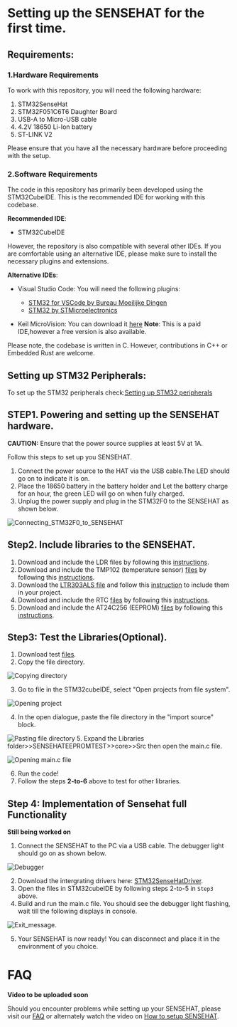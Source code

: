 # Setting up the SENSEHAT for the first time.
## Requirements:
### 1.Hardware Requirements
To work with this repository, you will need the following hardware:

1. STM32SenseHat
2. STM32F051C6T6 Daughter Board
3. USB-A to Micro-USB cable
4. 4.2V 18650 Li-Ion battery
5. ST-LINK V2

Please ensure that you have all the necessary hardware before proceeding with the setup.


### 2.Software Requirements
The code in this repository has primarily been developed using the STM32CubeIDE. This is the recommended IDE for working with this codebase.

**Recommended IDE**: 

- STM32CubeIDE

However, the repository is also compatible with several other IDEs. If you are comfortable using an alternative IDE, please make sure to install the necessary plugins and extensions.

**Alternative IDEs**:

- Visual Studio Code: 
  You will need the following plugins:
    - [STM32 for VSCode by Bureau Moeilijke Dingen](https://marketplace.visualstudio.com/items?itemName=bmd.stm32-for-vscode)
    - [STM32 by STMicroelectronics](https://marketplace.visualstudio.com/items?itemName=stmicroelectronics.stm32-vscode-extension)
    
- Keil MicroVision: 
  You can download it [here](https://www.keil.com/)
  **Note**: This is a paid IDE,however a free version is also available.

Please note, the codebase is written in C. However, contributions in C++ or Embedded Rust are welcome.


## Setting up STM32 Peripherals:
To set up the STM32 peripherals check:[Setting up STM32 peripherals](https://github.com/Travimadox/STM32SESNSEHAT/blob/main/Firmware/STM32SETUP.md)


## STEP1. Powering and setting up the SENSEHAT hardware.
**CAUTION:** Ensure that the power source supplies at least 5V at 1A.

Follow this steps to set up you SENSEHAT.

  1. Connect the power source to the HAT via the USB cable.The LED should go on to indicate it is on.
  2. Place the 18650 battery in the battery holder and Let the battery charge for an hour, the green LED will go on when fully charged.
  3. Unplug the power supply and plug in the STM32F0 to the SENSEHAT as shown below.
  
  ![Connecting_STM32F0_to_SENSEHAT](https://imgur.com/jDwVCAp.jpg)
  
## Step2. Include libraries to the SENSEHAT.
  1. Download and include the LDR files by following this [instructions](https://github.com/Travimadox/STM32SESNSEHAT/tree/main/Firmware).
  2. Download and include the TMP102 (temperature sensor) [files](https://github.com/Travimadox/STM32SESNSEHAT/tree/main/Firmware/TMP102) by following this [instructions](https://github.com/Travimadox/STM32SESNSEHAT/blob/main/Firmware/TMP102/Instructions.md).
  3. Download the [LTR303ALS file](https://github.com/Travimadox/STM32SESNSEHAT/tree/main/Firmware/LTR303ALS) and follow this [instruction](https://github.com/Travimadox/STM32SESNSEHAT/blob/main/Firmware/LTR303ALS/Instructions.md) to include them in your project.
  4. Download and include the RTC [files](https://github.com/Travimadox/STM32SESNSEHAT/tree/main/Firmware/RTC) by following this [instructions](https://github.com/Travimadox/STM32SESNSEHAT/blob/main/Firmware/RTC/Instructions.md).
  5. Download and include the AT24C256 (EEPROM) [files](https://github.com/Travimadox/STM32SESNSEHAT/tree/main/Firmware/AT24C256) by following this [instructions](https://github.com/Travimadox/STM32SESNSEHAT/blob/main/Firmware/AT24C256/Instructions.md).
## Step3: Test the Libraries(Optional).
  1. Download test [files](https://github.com/Travimadox/STM32SESNSEHAT/blob/main/Firmware/SENSEHATLIBTESTS.zip).
  2. Copy the file directory.
  
  ![Copying directory](https://imgur.com/flXyq9m.jpg)
  
  3. Go to file in the STM32cubeIDE, select "Open projects from file system".
  
  ![Opening project](https://imgur.com/aRxXnUd.jpg)
  
  4. In the open dialogue, paste the file directory in the "import source" block.
  
  ![Pasting file directory](https://imgur.com/NZ3Mk1j.jpg)
  5. Expand the Libraries folder>>SENSEHATEEPROMTEST>>core>>Src then open the main.c file.
  
  ![Opening main.c file](https://imgur.com/gXpqbmc.jpg)
  
  6. Run the code!
  7. Follow the steps **2-to-6** above to test for other libraries.

## Step 4: Implementation of Sensehat full Functionality
**Still being worked on**
  1. Connect the SENSEHAT to the PC via a USB cable. The debugger light should go on as shown below.
  
  ![Debugger](https://imgur.com/ZuuBLmn.jpg)
  
  2. Download the intergrating drivers here: [STM32SenseHatDriver]().
  3. Open the files in STM32cubeIDE by following steps 2-to-5 in `Step3` above.
  4. Build and run the main.c file. You should see the debugger light flashing, wait till the following displays in console.
  
  ![Exit_message](https://imgur.com/2vOc9Pu.jpg).
  
  5. Your SENSEHAT is now ready! You can disconnect and place it in the environment of you choice.

# FAQ
**Video to be uploaded soon**

Should you encounter problems while setting up your SENSEHAT, please visit our [FAQ](FAQ.md) or alternately watch the video on [How to setup SENSEHAT]().
